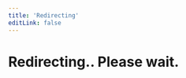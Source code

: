 ```yaml
---
title: 'Redirecting'
editLink: false
---
```


<script setup>
window.location.href = "https://auth.sidebase.io/guide/application-side/protecting-pages#guest-mode"
</script>

<h1 class="text-center">
  Redirecting.. Please wait.
</h1>
